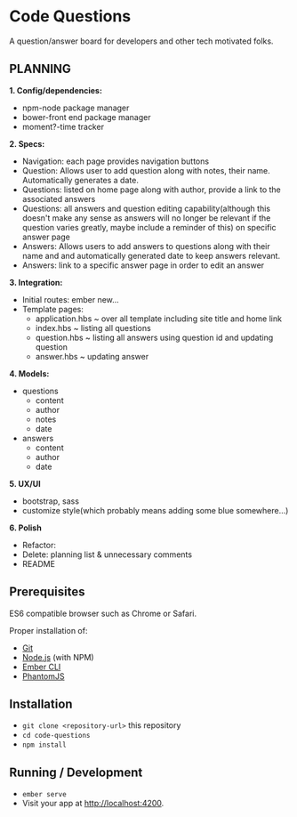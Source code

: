 # Code Questions

A question/answer board for developers and other tech motivated folks.

## PLANNING
**1. Config/dependencies:**
  * npm-node package manager
  * bower-front end package manager
  * moment?-time tracker

**2. Specs:**
  * Navigation: each page provides navigation buttons
  * Question: Allows user to add question along with notes, their name. Automatically generates a date.
  * Questions: listed on home page along with author, provide a link to the associated answers
  * Questions: all answers and question editing capability(although this doesn't make any sense as answers will no longer be relevant if the question varies greatly, maybe include a reminder of this) on specific answer page
  * Answers: Allows users to add  answers to questions along with their name and and automatically generated date to keep answers relevant.
  * Answers: link to a specific answer page in order to edit an answer

**3. Integration:**
  * Initial routes: ember new...
  * Template pages:
    * application.hbs ~ over all template including site title and home link
    * index.hbs ~ listing all questions
    * question.hbs ~ listing all answers using question id and updating question
    * answer.hbs ~ updating answer

**4. Models:**
  * questions
    * content
    * author
    * notes
    * date
  * answers
    * content
    * author
    * date

**5. UX/UI**
  * bootstrap, sass
  * customize style(which probably means adding some blue somewhere...)

**6. Polish**
  * Refactor:<!-- fill this in as it becomes apparent -->
  * Delete: planning list & unnecessary comments
  * README



## Prerequisites
ES6 compatible browser such as Chrome or Safari.

Proper installation of:

* [Git](https://git-scm.com/)
* [Node.js](https://nodejs.org/) (with NPM)
* [Ember CLI](https://ember-cli.com/)
* [PhantomJS](http://phantomjs.org/)

## Installation

* `git clone <repository-url>` this repository
* `cd code-questions`
* `npm install`

## Running / Development

* `ember serve`
* Visit your app at [http://localhost:4200](http://localhost:4200).

<!-- ### Deploying

Specify what it takes to deploy your app. -->

<!-- ## Further Reading / Useful Links

* [ember.js](http://emberjs.com/)
* [ember-cli](https://ember-cli.com/)
* Development Browser Extensions
  * [ember inspector for chrome](https://chrome.google.com/webstore/detail/ember-inspector/bmdblncegkenkacieihfhpjfppoconhi)
  * [ember inspector for firefox](https://addons.mozilla.org/en-US/firefox/addon/ember-inspector/) -->
